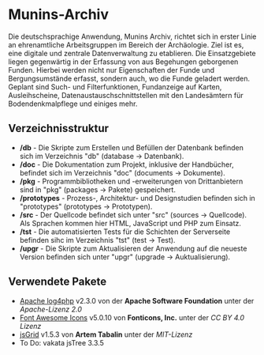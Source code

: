 # Munins-Archiv

Die deutschsprachige Anwendung, Munins Archiv, richtet sich in erster Linie an ehrenamtliche Arbeitsgruppen im Bereich der Archäologie. Ziel ist es, eine digitale und zentrale Datenverwaltung zu etablieren. Die Einsatzgebiete liegen gegenwärtig in der Erfassung von aus Begehungen geborgenen Funden. Hierbei werden nicht nur Eigenschaften der Funde und Bergungsumstände erfasst, sondern auch, wo die Funde geladert werden. Geplant sind Such- und Filterfunktionen, Fundanzeige auf Karten, Ausleihscheine, Datenaustauschschnittstellen mit den Landesämtern für Bodendenkmalpflege und einiges mehr.

## Verzeichnisstruktur
  
* **/db** - Die Skripte zum Erstellen und Befüllen der Datenbank befinden sich im Verzeichnis "db" (database -> Datenbank).  
* **/doc** - Die Dokumentation zum Projekt, inklusive der Handbücher, befindet sich im Verzeichnis "doc" (documents -> Dokumente).
* **/pkg** - Programmbibliotheken und -erweiterungen von Drittanbietern sind in "pkg" (packages -> Pakete) gespeichert.
* **/prototypes** - Prozess-, Architektur- und Designstudien befinden sich in "prototypes" (prototypes -> Prototypen).
* **/src** - Der Quellcode befindet sich unter "src" (sources -> Quellcode). Als Sprachen kommen hier HTML, JavaScript und PHP zum Einsatz.
* **/tst** - Die automatisierten Tests für die Schichten der Serverseite befinden sihc im Verzeichnis "tst" (test -> Test).
* **/upgr** - Die Skripte zum Aktualisieren der Anwendung auf die neueste Version befinden sich unter "upgr" (upgrade -> Auktualisierung).

## Verwendete Pakete

* [Apache log4php](https://logging.apache.org/log4php/download.html) v2.3.0 von der **Apache Software Foundation** unter der *Apache-Lizenz 2.0*
* [Font Awesome Icons](https://fontawesome.com/) v5.0.10 von **Fonticons, Inc.** unter der *CC BY 4.0 Lizenz*
* [jsGrid](http://js-grid.com/) v1.5.3 von **Artem Tabalin** unter der *MIT-Lizenz*
* To Do: vakata jsTree 3.3.5
